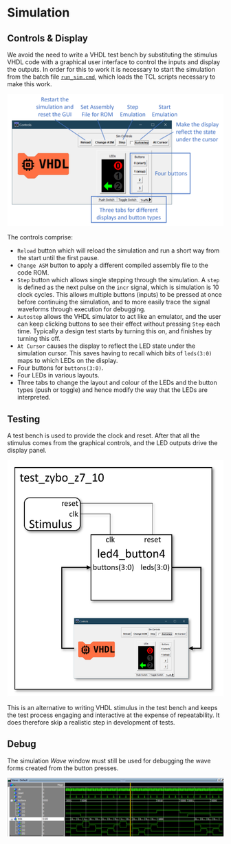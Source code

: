 # Simulation

## Controls & Display

We avoid the need to write a VHDL test bench by substituting the stimulus VHDL code with a graphical user interface to control the inputs and display the outputs. In order for this to work it is necessary to start the simulation from the batch file [`run_sim.cmd`](https://github.com/house-of-abbey/scratch_vhdl/blob/main/design/run_sim.cmd), which loads the TCL scripts necessary to make this work.

![Simulation Controls](./images/sim_controls/simulation_control_gui.png)

The controls comprise:

* `Reload` button which will reload the simulation and run a short way from the start until the first pause.
* `Change ASM` button to apply a different compiled assembly file to the code ROM.
* `Step` button which allows single stepping through the simulation. A `step` is defined as the next pulse on the `incr` signal, which is simulation is 10 clock cycles. This allows multiple buttons (inputs) to be pressed at once before continuing the simulation, and to more easily trace the signal waveforms through execution for debugging.
* `Autostep` allows the VHDL simulator to act like an emulator, and the user can keep clicking buttons to see their effect without pressing `Step` each time. Typically a design test starts by turning this on, and finishes by turning this off.
* `At Cursor` causes the display to reflect the LED state under the simulation cursor. This saves having to recall which bits of `leds(3:0)` maps to which LEDs on the display.
* Four buttons for `buttons(3:0)`.
* Four LEDs in various layouts.
* Three tabs to change the layout and colour of the LEDs and the button types (push or toggle) and hence modify the way that the LEDs are interpreted.

## Testing

A test bench is used to provide the clock and reset. After that all the stimulus comes from the graphical controls, and the LED outputs drive the display panel.

![Test Setup](./images/circuit_diagrams/led4_button4_testing.png)

This is an alternative to writing VHDL stimulus in the test bench and keeps the test process engaging and interactive at the expense of repeatability. It does therefore skip a realistic step in development of tests.

## Debug

The simulation _Wave_ window must still be used for debugging the wave forms created from the button presses.

![Simulation Wave Window](./images/modelsim_wave/knight_rider_sim.png)
